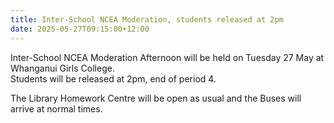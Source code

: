 ```yaml
---
title: Inter-School NCEA Moderation, students released at 2pm
date: 2025-05-27T09:15:00+12:00
---
```

Inter-School NCEA Moderation Afternoon will be held on Tuesday 27 May at Whanganui Girls College.  
Students will be released at 2pm, end of period 4.  

The Library Homework Centre will be open as usual and the Buses will arrive at normal times.

